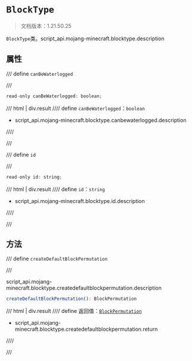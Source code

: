 # `BlockType`

> 文档版本：1.21.50.25

`BlockType`类。script_api.mojang-minecraft.blocktype.description

## 属性

/// define
`canBeWaterlogged`


///

```js
read-only canBeWaterlogged: boolean;
```

/// html | div.result
//// define
`canBeWaterlogged`：`boolean`

- script_api.mojang-minecraft.blocktype.canbewaterlogged.description


////

///


/// define
`id`


///

```js
read-only id: string;
```

/// html | div.result
//// define
`id`：`string`

- script_api.mojang-minecraft.blocktype.id.description


////

///


## 方法

/// define
`createDefaultBlockPermutation`


///

script_api.mojang-minecraft.blocktype.createdefaultblockpermutation.description

```js
createDefaultBlockPermutation(): BlockPermutation
```

/// html | div.result
//// define
返回值：[`BlockPermutation`](./blockpermutation.md)

- script_api.mojang-minecraft.blocktype.createdefaultblockpermutation.return


////

///

